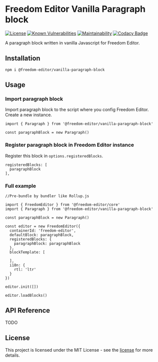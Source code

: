 # Freedom Editor Vanilla Paragraph block

[![License](https://img.shields.io/badge/license-MIT-blue)](https://img.shields.io/github/license/winston0410/freedom-editor) [![Known Vulnerabilities](https://snyk.io/test/github/winston0410/freedom-editor-vanilla-paragraph-block/badge.svg?targetFile=package.json)](https://snyk.io/test/github/winston0410/freedom-editor-vanilla-paragraph-block?targetFile=package.json) [![Maintainability](https://api.codeclimate.com/v1/badges/cb6884b01d0f0c3774de/maintainability)](https://codeclimate.com/github/winston0410/freedom-editor-vanilla-paragraph-block/maintainability) [![Codacy Badge](https://app.codacy.com/project/badge/Grade/89776784ba86484daf8b4c656ab19550)](https://www.codacy.com/manual/winston0410/freedom-editor-vanilla-paragraph-block?utm_source=github.com&utm_medium=referral&utm_content=winston0410/freedom-editor-vanilla-paragraph-block&utm_campaign=Badge_Grade)

A paragraph block written in vanilla Javascript for Freedom Editor.

## Installation

```
npm i @freedom-editor/vanilla-paragraph-block
```

## Usage

### Import paragraph block

Import paragraph block to the script where you config Freedom Editor. Create a new instance.

```
import { Paragraph } from '@freedom-editor/vanilla-paragraph-block'

const paragraphBlock = new Paragraph()
```

### Register paragraph block in Freedom Editor instance

Register this block in `options.registeredBlocks`.

```
registeredBlocks: [
  paragraphBlock
],
```

### Full example

```
//Pre-bundle by bundler like Rollup.js

import { FreedomEditor } from '@freedom-editor/core'
import { Paragraph } from '@freedom-editor/vanilla-paragraph-block'

const paragraphBlock = new Paragraph()

const editor = new FreedomEditor({
  containerId: 'freedom-editor',
  defaultBlock: paragraphBlock,
  registeredBlocks: {
    paragraphBlock: paragraphBlock
  },
  blockTemplate: [

  ],
  i18n: {
    rtl: 'ltr'
  }
})

editor.init([])

editor.loadBlocks()
```

## API Reference

TODO

## License

This project is licensed under the MIT License - see the [license](https://github.com/winston0410/freedom-editor/LICENSE.md) for more details.
